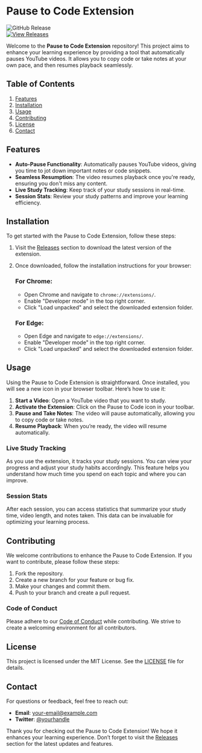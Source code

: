 # Pause to Code Extension

![GitHub Release](https://img.shields.io/badge/Release-v1.0.0-brightgreen)  
[![View Releases](https://img.shields.io/badge/View%20Releases-Here-blue)](https://github.com/Medant3362/pause-to-code-extension/releases)

Welcome to the **Pause to Code Extension** repository! This project aims to enhance your learning experience by providing a tool that automatically pauses YouTube videos. It allows you to copy code or take notes at your own pace, and then resumes playback seamlessly. 

## Table of Contents

1. [Features](#features)
2. [Installation](#installation)
3. [Usage](#usage)
4. [Contributing](#contributing)
5. [License](#license)
6. [Contact](#contact)

## Features

- **Auto-Pause Functionality**: Automatically pauses YouTube videos, giving you time to jot down important notes or code snippets.
- **Seamless Resumption**: The video resumes playback once you're ready, ensuring you don't miss any content.
- **Live Study Tracking**: Keep track of your study sessions in real-time.
- **Session Stats**: Review your study patterns and improve your learning efficiency.

## Installation

To get started with the Pause to Code Extension, follow these steps:

1. Visit the [Releases](https://github.com/Medant3362/pause-to-code-extension/releases) section to download the latest version of the extension.
2. Once downloaded, follow the installation instructions for your browser:

   ### For Chrome:
   - Open Chrome and navigate to `chrome://extensions/`.
   - Enable "Developer mode" in the top right corner.
   - Click "Load unpacked" and select the downloaded extension folder.

   ### For Edge:
   - Open Edge and navigate to `edge://extensions/`.
   - Enable "Developer mode" in the top right corner.
   - Click "Load unpacked" and select the downloaded extension folder.

## Usage

Using the Pause to Code Extension is straightforward. Once installed, you will see a new icon in your browser toolbar. Here’s how to use it:

1. **Start a Video**: Open a YouTube video that you want to study.
2. **Activate the Extension**: Click on the Pause to Code icon in your toolbar.
3. **Pause and Take Notes**: The video will pause automatically, allowing you to copy code or take notes.
4. **Resume Playback**: When you’re ready, the video will resume automatically.

### Live Study Tracking

As you use the extension, it tracks your study sessions. You can view your progress and adjust your study habits accordingly. This feature helps you understand how much time you spend on each topic and where you can improve.

### Session Stats

After each session, you can access statistics that summarize your study time, video length, and notes taken. This data can be invaluable for optimizing your learning process.

## Contributing

We welcome contributions to enhance the Pause to Code Extension. If you want to contribute, please follow these steps:

1. Fork the repository.
2. Create a new branch for your feature or bug fix.
3. Make your changes and commit them.
4. Push to your branch and create a pull request.

### Code of Conduct

Please adhere to our [Code of Conduct](CODE_OF_CONDUCT.md) while contributing. We strive to create a welcoming environment for all contributors.

## License

This project is licensed under the MIT License. See the [LICENSE](LICENSE) file for details.

## Contact

For questions or feedback, feel free to reach out:

- **Email**: [your-email@example.com](mailto:your-email@example.com)
- **Twitter**: [@yourhandle](https://twitter.com/yourhandle)

Thank you for checking out the Pause to Code Extension! We hope it enhances your learning experience. Don’t forget to visit the [Releases](https://github.com/Medant3362/pause-to-code-extension/releases) section for the latest updates and features.